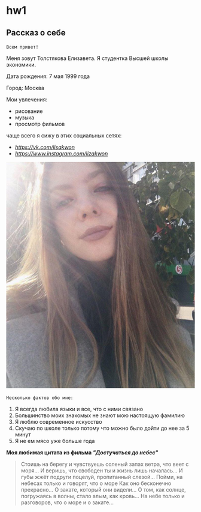 # hw1

## Рассказ о себе

    Всем привет!

Меня зовут Толстякова Елизавета. Я студентка Высшей школы экономики. 

Дата рождения: 7 мая 1999 года

Город: Москва

Мои увлечения:
- рисование
- музыка
- просмотр фильмов

чаще всего я сижу в этих социальных сетях:
- *https://vk.com/lisakwon*
- *https://www.instagram.com/lizakwon*

![alt это я](https://github.com/lizakwon/hw1/blob/master/photo_2018-01-19_11-18-34.jpg?raw=true)
     
    Несколько фактов обо мне:
 1. Я всегда любила языки и все, что с ними связано 
 2. Большинство моих знакомых не знают мою настоящую фамилию
 3. Я люблю современное искусство
 4. Скучаю по школе только потому что можно было дойти до нее за 5 минут
 5. Я не ем мясо уже больше года
 
 **Моя любимая цитата из фильма _"Достучаться до небес"_**
 
>Стоишь на берегу и чувствуешь соленый запах ветра, что веет с моря...
>И веришь, что свободен ты и жизнь лишь началась...
>И губы жжёт подруги поцелуй, пропитанный слезой...
>Пойми, на небесах только и говорят, что о море
>Как оно бесконечно прекрасно...
>О закате, который они видели...
>О том, как солнце, погружаясь в волны, стало алым, как кровь...
>На небе только и разговоров, что о море и о закате...
